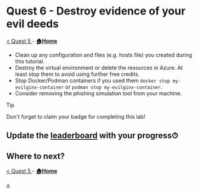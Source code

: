 # Quest 6 - Destroy evidence of your evil deeds

[< Quest 5 ](quest5.md) - **[🏠Home](../README.md)**

* Clean up any configuration and files (e.g. hosts file) you created during this tutorial.
* Destroy the virtual environment or delete the resources in Azure. At least stop them to avoid using further free credits.
* Stop Docker/Podman containers if you used them `docker stop my-evilginx-container` or `podman stop my-evilginx-container`.
* Consider removing the phishing simulation tool from your machine.

> [!TIP]
> Don't forget to claim your badge for completing this lab!

## Update the [leaderboard](https://forms.office.com/r/aYH8rh7vp5) with your progress⏱

## Where to next?

[< Quest 5 ](quest5.md) - **[🏠Home](../README.md)**

[🔝](#)
